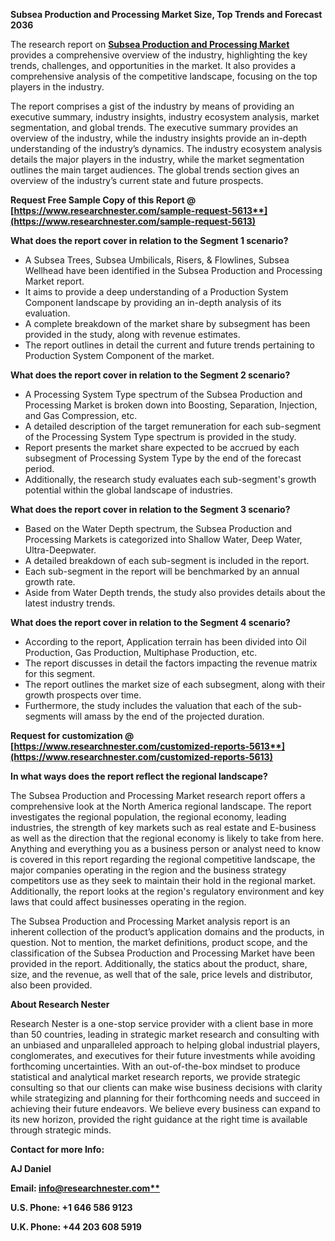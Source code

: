 ﻿**Subsea Production and Processing Market Size, Top Trends and Forecast 2036**

The research report on [**Subsea Production and Processing Market**](https://www.researchnester.com/reports/subsea-production-and-processing-market/5613) provides a comprehensive overview of the industry, highlighting the key trends, challenges, and opportunities in the market. It also provides a comprehensive analysis of the competitive landscape, focusing on the top players in the industry.

The report comprises a gist of the industry by means of providing an executive summary, industry insights, industry ecosystem analysis, market segmentation, and global trends. The executive summary provides an overview of the industry, while the industry insights provide an in-depth understanding of the industry’s dynamics. The industry ecosystem analysis details the major players in the industry, while the market segmentation outlines the main target audiences. The global trends section gives an overview of the industry’s current state and future prospects.

<a name="_hlk168048830"></a>**Request Free Sample Copy of this Report @ [https://www.researchnester.com/sample-request-5613**](https://www.researchnester.com/sample-request-5613)**

**What does the report cover in relation to the Segment 1 scenario?**

- A Subsea Trees, Subsea Umbilicals, Risers, & Flowlines, Subsea Wellhead have been identified in the Subsea Production and Processing Market report.
- It aims to provide a deep understanding of a Production System Component landscape by providing an in-depth analysis of its evaluation. 
- A complete breakdown of the market share by subsegment has been provided in the study, along with revenue estimates.
- The report outlines in detail the current and future trends pertaining to Production System Component of the market.

**What does the report cover in relation to the Segment 2 scenario?**

- A Processing System Type spectrum of the Subsea Production and Processing Market is broken down into Boosting, Separation, Injection, and Gas Compression, etc.
- A detailed description of the target remuneration for each sub-segment of the Processing System Type spectrum is provided in the study.
- Report presents the market share expected to be accrued by each subsegment of Processing System Type by the end of the forecast period.
- Additionally, the research study evaluates each sub-segment's growth potential within the global landscape of industries.

**What does the report cover in relation to the Segment 3 scenario?**

- Based on the Water Depth spectrum, the Subsea Production and Processing Markets is categorized into Shallow Water, Deep Water, Ultra-Deepwater.
- A detailed breakdown of each sub-segment is included in the report.
- Each sub-segment in the report will be benchmarked by an annual growth rate.
- Aside from Water Depth trends, the study also provides details about the latest industry trends.

**What does the report cover in relation to the Segment 4 scenario?**

- According to the report, Application terrain has been divided into Oil Production, Gas Production, Multiphase Production, etc.
- The report discusses in detail the factors impacting the revenue matrix for this segment.
- The report outlines the market size of each subsegment, along with their growth prospects over time.
- Furthermore, the study includes the valuation that each of the sub-segments will amass by the end of the projected duration.

<a name="_hlk168048855"></a>**Request for customization @ [https://www.researchnester.com/customized-reports-5613**](https://www.researchnester.com/customized-reports-5613)**

**In what ways does the report reflect the regional landscape?**

The Subsea Production and Processing Market research report offers a comprehensive look at the North America regional landscape. The report investigates the regional population, the regional economy, leading industries, the strength of key markets such as real estate and E-business as well as the direction that the regional economy is likely to take from here. Anything and everything you as a business person or analyst need to know is covered in this report regarding the regional competitive landscape, the major companies operating in the region and the business strategy competitors use as they seek to maintain their hold in the regional market. Additionally, the report looks at the region's regulatory environment and key laws that could affect businesses operating in the region.

The Subsea Production and Processing Market analysis report is an inherent collection of the product’s application domains and the products, in question. Not to mention, the market definitions, product scope, and the classification of the Subsea Production and Processing Market have been provided in the report. Additionally, the statics about the product, share, size, and the revenue, as well that of the sale, price levels and distributor, also been provided.

<a name="_hlk168048664"></a>**About Research Nester**

Research Nester is a one-stop service provider with a client base in more than 50 countries, leading in strategic market research and consulting with an unbiased and unparalleled approach to helping global industrial players, conglomerates, and executives for their future investments while avoiding forthcoming uncertainties. With an out-of-the-box mindset to produce statistical and analytical market research reports, we provide strategic consulting so that our clients can make wise business decisions with clarity while strategizing and planning for their forthcoming needs and succeed in achieving their future endeavors. We believe every business can expand to its new horizon, provided the right guidance at the right time is available through strategic minds.

**Contact for more Info:**

**AJ Daniel**

**Email: [info@researchnester.com**](mailto:info@researchnester.com)**

**U.S. Phone: +1 646 586 9123** 

**U.K. Phone: +44 203 608 5919**

